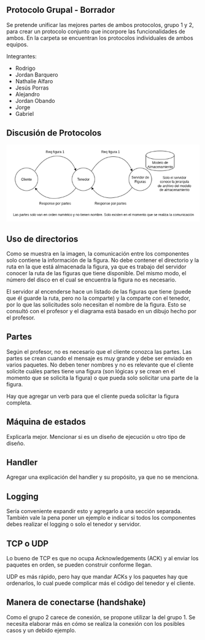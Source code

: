 ## Protocolo Grupal - Borrador

Se pretende unificar las mejores partes de ambos protocolos, grupo 1 y 2, para
crear un protocolo conjunto que incorpore las funcionalidades de ambos. En
la carpeta se encuentran los protocolos individuales de ambos equipos.


Integrantes:

- Rodrigo
- Jordan Barquero
- Nathalie Alfaro
- Jesús Porras
- Alejandro
- Jordan Obando
- Jorge
- Gabriel


## Discusión de Protocolos

![Diagrama que ejemplifica la comunicación entre los componenetes](comunicacion_protocolo.png)


## Uso de directorios

Como se muestra en la imagen, la comunicación entre los componentes solo
contiene la información de la figura. No debe contener el directorio y la ruta
en la que está almacenada la figura, ya que es trabajo del servidor conocer
la ruta de las figuras que tiene disponible. Del mismo modo, el número del
disco en el cual se encuentra la figura no es necesario.

El servidor al encenderse hace un listado de las figuras que tiene (puede que
él guarde la ruta, pero no la comparte) y la comparte con el tenedor, por lo
que las solicitudes solo necesitan el nombre de la figura. Esto se consultó con
el profesor y el diagrama está basado en un dibujo hecho por el profesor.


## Partes

Según el profesor, no es necesario que el cliente conozca las partes. Las partes
se crean cuando el mensaje es muy grande y debe ser enviado en varios paquetes.
No deben tener nombres y no es relevante que el cliente solicite cuáles partes
tiene  una figura (son lógicas y se crean en el momento que se solicita la
figura) o que pueda solo solicitar una parte de la figura.

Hay que agregar un verb para que el cliente pueda solicitar la figura completa.


## Máquina de estados

Explicarla mejor. Mencionar si es un diseño de ejecución u otro tipo de diseño.


## Handler

Agregar una explicación del handler y su propósito, ya que no se menciona.


## Logging

Sería conveniente expandir esto y agregarlo a una sección separada. También
vale la pena poner un ejemplo e indicar si todos los componentes debes realizar
el logging o solo el tenedor y servidor.


## TCP o UDP

Lo bueno de TCP es que no ocupa Acknowledgements (ACK) y al enviar los paquetes en
orden, se pueden construir conforme llegan.

UDP es más rápido, pero hay que mandar ACKs y los paquetes hay que ordenarlos,
lo cual puede complicar más el código del tenedor y el cliente.


## Manera de conectarse (handshake)
Como el grupo 2 carece de conexión, se propone utilizar la del grupo 1. Se
necesita elaborar más en cómo se realiza la conexión con los posibles casos
y un debido ejemplo.